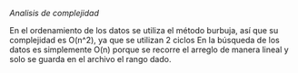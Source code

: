 *Analisis de complejidad*

En el ordenamiento de los datos se utiliza el método burbuja, así que su complejidad es O(n^2), ya que se utilizan 2 ciclos 
En la búsqueda de los datos es simplemente O(n) porque se recorre el arreglo de manera lineal y solo se guarda en el archivo el rango dado.
